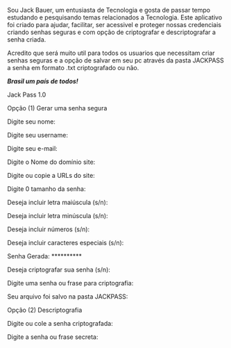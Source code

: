 Sou Jack Bauer, um entusiasta de Tecnologia e gosta de passar tempo estudando e pesquisando temas relacionados a Tecnologia. 
Este aplicativo foi criado para ajudar, facilitar, ser acessivel e proteger nossas credenciais criando senhas seguras e com opção de criptografar e descriptografar a senha criada. 

Acredito que será muito util para todos os usuarios que necessitam criar senhas seguras e a opção de salvar em seu pc através da pasta JACKPASS a senha em formato .txt criptografado ou não. 




***Brasil um país de todos!***

Jack Pass 1.0

Opção (1) Gerar uma senha segura

Digite seu nome:

Digite seu username: 

Digite seu e-mail: 

Digite o Nome do domínio site: 

Digite ou copie a URLs do site: 

Digite 0 tamanho da senha: 

Deseja incluir letra maiúscula (s/n): 

Deseja incluir letra minúscula (s/n): 

Deseja incluir números (s/n): 

Deseja incluir caracteres especiais (s/n):

Senha Gerada: **********

Deseja criptografar sua senha (s/n): 

Digite uma senha ou frase para criptografia:

Seu arquivo foi salvo na pasta JACKPASS:

Opção (2) Descriptografia

Digite ou cole a senha criptografada: 

Digite a senha ou frase secreta:
